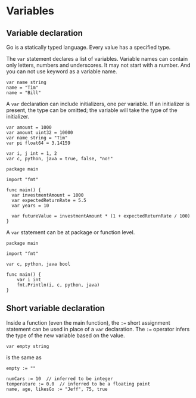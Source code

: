 # Variables

## Variable declaration

Go is a statically typed language. Every value has a specified type.

The `var` statement declares a list of variables. Variable names can contain only
letters, numbers and underscores. It may not start with a number. And you can not use
keyword as a variable name.

```
var name string
name = "Tim"
name = "Bill"
```

A `var` declaration can include initializers, one per variable. If an initializer is
present, the type can be omitted; the variable will take the type of the initializer.

```
var amount = 1000
var amount uint32 = 10000
var name string = "Tim"
var pi float64 = 3.14159

var i, j int = 1, 2
var c, python, java = true, false, "no!"
```

```
package main

import "fmt"

func main() {
  var investmentAmount = 1000
  var expectedReturnRate = 5.5
  var years = 10

  var futureValue = investmentAmount * (1 + expectedReturnRate / 100)
}
```

A `var` statement can be at package or function level.

```
package main

import "fmt"

var c, python, java bool

func main() {
    var i int
    fmt.Println(i, c, python, java)
}
```

## Short variable declaration

Inside a function (even the main function), the `:=` short assignment statement can be
used in place of a `var` declaration. The `:=` operator infers the type of the new
variable based on the value.

```
var empty string
```

is the same as

```
empty := ""
```

```
numCars := 10  // inferred to be integer
temperature := 0.0  // inferred to be a floating point
name, age, likesGo := "Jeff", 75, true
```
